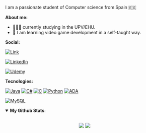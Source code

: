 
I am a passionate student of Computer science from Spain 🇪🇸

**About me:**

- 👨🏼‍🎓 currently studying in the UPV/EHU.
- 👾 I am learning video game development in a self-taught way.

**Social:**

[![Link](https://img.shields.io/badge/Link_Site-Not_yet_available-39E09B?style=for-the-badge&logo=Linktree&logoColor=white&labelColor=101010)](https://www.youtube.com/watch?v=dQw4w9WgXcQ)

[![LinkedIn](https://img.shields.io/badge/LinkedIn-Ivan_Calvo-0077B5?style=for-the-badge&logo=linkedin&logoColor=white&labelColor=101010)](https://www.linkedin.com/in/ivan-calvo-bolado/)

[![Udemy](https://img.shields.io/badge/stackoverflow_-EC5252?style=for-the-badge&logo=stackoverflow&logoColor=white&labelColor=101010)](https://stackoverflow.com/users/21549666/percebe)
</br>

**Tecnologies:**


[![Java](https://img.shields.io/badge/Java-orange?style=for-the-badge&logo=jameson&logoColor=white&labelColor=101010)]() 
[![C#](https://img.shields.io/badge/C_sharp-darkgreen?style=for-the-badge&logo=Csharp&logoColor=white&labelColor=101010)]() 
[![C](https://img.shields.io/badge/C-purple?style=for-the-badge&logo=C&logoColor=white&labelColor=101010)]() 
[![Python](https://img.shields.io/badge/Python-blue?style=for-the-badge&logo=python&logoColor=white&labelColor=101010)]() 
[![ADA](https://img.shields.io/badge/Ada-c85bb7?style=for-the-badge&logo=academia&logoColor=white&labelColor=101010)]() 
</br>

[![MySQL](https://img.shields.io/badge/MySQL-red?style=for-the-badge&logo=mysql&logoColor=white&labelColor=101010)]()
</br>

<details open>
 <summary><b>My Github Stats</b>: </summary>

<br>

<p align = "center">
  <img src = "https://github-readme-stats-sigma-five.vercel.app/api?username=pixelpercebe&show_icons=true&layout=compact&theme=buefy&hide_border=true&line_height=27">
  <img src = "https://github-readme-stats-sigma-five.vercel.app/api/top-langs/?username=pixelpercebe&hide=css,html&layout=compact&theme=buefy&hide_border=true">
</p>

</details>
